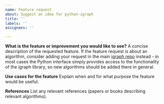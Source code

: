 ```yaml
---
name: Feature request
about: Suggest an idea for python-igraph
title: ''
labels: ''
assignees: ''

---
```


**What is the feature or improvement you would like to see?**
A concise description of the requested feature. If the feature request is about
an algorithm, consider adding your request in the main [igraph
repo](https://github.com/igraph/igraph) instead - in most cases the Python
interface simply provides access to the functionality of the igraph library, so
new algorithms should be added there in general.

**Use cases for the feature**
Explain when and for what purpose the feature would be useful.

**References**
List any relevant references (papers or books describing relevant algorithms).

